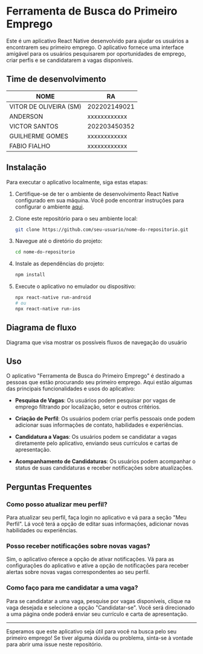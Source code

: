 # Ferramenta de Busca do Primeiro Emprego

Este é um aplicativo React Native desenvolvido para ajudar os usuários a encontrarem seu primeiro emprego. O aplicativo fornece uma interface amigável para os usuários pesquisarem por oportunidades de emprego, criar perfis e se candidatarem a vagas disponíveis.

## Time de desenvolvimento
| NOME                  | RA           |
| ----------------------| ------------ |
| VITOR DE OLIVEIRA (SM)| 202202149021 |
| ANDERSON              | xxxxxxxxxxxx |
| VICTOR SANTOS         | 202203450352 |
| GUILHERME GOMES       | xxxxxxxxxxxx |
| FABIO FIALHO          | xxxxxxxxxxxx |


## Instalação

Para executar o aplicativo localmente, siga estas etapas:

1. Certifique-se de ter o ambiente de desenvolvimento React Native configurado em sua máquina. Você pode encontrar instruções para configurar o ambiente [aqui](https://reactnative.dev/docs/environment-setup).

2. Clone este repositório para o seu ambiente local:

    ```bash
    git clone https://github.com/seu-usuario/nome-do-repositorio.git
    ```

3. Navegue até o diretório do projeto:

    ```bash
    cd nome-do-repositorio
    ```

4. Instale as dependências do projeto:

    ```bash
    npm install
    ```

5. Execute o aplicativo no emulador ou dispositivo:

    ```bash
    npx react-native run-android
    # ou
    npx react-native run-ios
    ```


## Diagrama de fluxo

Diagrama que visa mostrar os possíveis fluxos de navegação do usuário

[](assets/JobFinderDiagram.jpg)

## Uso

O aplicativo "Ferramenta de Busca do Primeiro Emprego" é destinado a pessoas que estão procurando seu primeiro emprego. Aqui estão algumas das principais funcionalidades e usos do aplicativo:

- **Pesquisa de Vagas**: Os usuários podem pesquisar por vagas de emprego filtrando por localização, setor e outros critérios.
  
- **Criação de Perfil**: Os usuários podem criar perfis pessoais onde podem adicionar suas informações de contato, habilidades e experiências.

- **Candidatura a Vagas**: Os usuários podem se candidatar a vagas diretamente pelo aplicativo, enviando seus currículos e cartas de apresentação.

- **Acompanhamento de Candidaturas**: Os usuários podem acompanhar o status de suas candidaturas e receber notificações sobre atualizações.

## Perguntas Frequentes

### Como posso atualizar meu perfil?

Para atualizar seu perfil, faça login no aplicativo e vá para a seção "Meu Perfil". Lá você terá a opção de editar suas informações, adicionar novas habilidades ou experiências.

### Posso receber notificações sobre novas vagas?

Sim, o aplicativo oferece a opção de ativar notificações. Vá para as configurações do aplicativo e ative a opção de notificações para receber alertas sobre novas vagas correspondentes ao seu perfil.

### Como faço para me candidatar a uma vaga?

Para se candidatar a uma vaga, pesquise por vagas disponíveis, clique na vaga desejada e selecione a opção "Candidatar-se". Você será direcionado a uma página onde poderá enviar seu currículo e carta de apresentação.

---

Esperamos que este aplicativo seja útil para você na busca pelo seu primeiro emprego! Se tiver alguma dúvida ou problema, sinta-se à vontade para abrir uma issue neste repositório.
